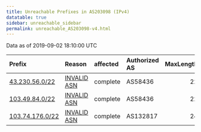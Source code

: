 ```yaml
---
title: Unreachable Prefixes in AS203098 (IPv4)
datatable: true
sidebar: unreachable_sidebar
permalink: unreachable_AS203098-v4.html
---
```


Data as of 2019-09-02 18:10:00 UTC


<div class="datatable-begin"></div>

| Prefix                                                   | Reason                                                                                                  | affected   | Authorized AS   |   MaxLength | Anchor                                       |   unreachable /24s |
|:---------------------------------------------------------|:--------------------------------------------------------------------------------------------------------|:-----------|:----------------|------------:|:---------------------------------------------|-------------------:|
| [43.230.56.0/22](https://stat.ripe.net/43.230.56.0/22)   | [INVALID ASN](https://rpki-validator.ripe.net/announcement-preview?asn=AS203098&prefix=43.230.56.0/22)  | complete   | AS58436         |          22 | [APNIC](unreachable_APNIC_RPKI_Root-v4.html) |                  4 |
| [103.49.84.0/22](https://stat.ripe.net/103.49.84.0/22)   | [INVALID ASN](https://rpki-validator.ripe.net/announcement-preview?asn=AS203098&prefix=103.49.84.0/22)  | complete   | AS58436         |          22 | [APNIC](unreachable_APNIC_RPKI_Root-v4.html) |                  4 |
| [103.74.176.0/22](https://stat.ripe.net/103.74.176.0/22) | [INVALID ASN](https://rpki-validator.ripe.net/announcement-preview?asn=AS203098&prefix=103.74.176.0/22) | complete   | AS132817        |          24 | [APNIC](unreachable_APNIC_RPKI_Root-v4.html) |                  4 |

<div class="datatable-end"></div>